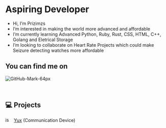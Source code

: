 # Aspiring Developer

- Hi, I’m Prizimzs
- I’m interested in making the world more advanced and affordable
- I’m currently learning Advanced Python, Ruby, Rust, CSS, HTML, C++, Golang and Eletrical Storage
- I’m looking to collaborate on Heart Rate Projects which could make Seizure detecting watches more affordable

## You can find me on 
![GitHub-Mark-64px](https://user-images.githubusercontent.com/66744597/125489637-9ebc8904-c87e-42ec-80a2-59a533e41976.png)

<br>

## :computer: Projects

<img src="https://i.pinimg.com/originals/bb/45/5e/bb455e779c5eec9d7fc6d161b8d36025.png" width="15px" height="15px" alt="js-icon"> &nbsp; [Yux](https://github.com/EternalVictim/Prizimzs-Friend2) (Communication Device) <br>
<!---
EternalVictim/EternalVictim is a ✨ special ✨ repository because its `README.md` (this file) appears on your GitHub profile.
You can click the Preview link to take a look at your changes.
--->
